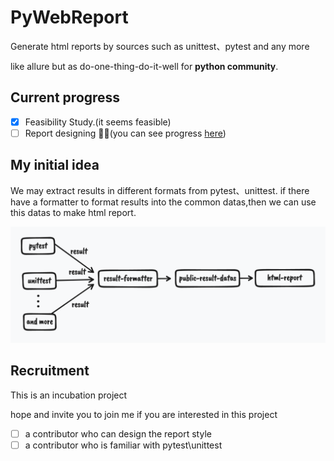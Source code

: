 # PyWebReport

Generate html reports by sources such as unittest、pytest and any more

like allure but as do-one-thing-do-it-well for **python community**.


## Current progress

- [x] Feasibility Study.(it seems feasible)
- [ ] Report designing 🚧👷(you can see progress [here]("https://yongchin0821.github.io/pywebreport/"))

## My initial idea
We may extract results in different formats from pytest、unittest. if there have a formatter to format results into the common datas,then we can use this datas to make html report.

![](./idea.png)

## Recruitment
This is an incubation project

hope and invite you to join me if you are interested in this project

- [ ] a contributor who can design the report style
- [ ] a contributor who is familiar with pytest\unittest
